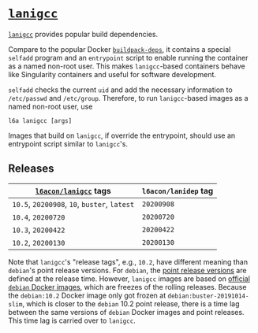 # [`lanigcc`][1]

[`lanigcc`][1] provides popular build dependencies.

Compare to the popular Docker
[`buildpack-deps`](https://hub.docker.com/_/buildpack-deps),
it contains a special `selfadd` program and an `entrypoint` script to
enable running the container as a named non-root user.
This makes `lanigcc`-based containers behave like Singularity
containers and useful for software development.

`selfadd` checks the current `uid` and add the necessary information
to `/etc/passwd` and `/etc/group`.
Therefore, to run `lanigcc`-based images as a named non-root user,
use

    l6a lanigcc [args]

Images that build on `lanigcc`, if override the entrypoint, should
use an entrypoint script similar to `lanigcc`'s.

## Releases

[`l6acon/lanigcc`][1] tags | `l6acon/lanidep` tag
--- | ---
`10.5`, `20200908`, `10`, `buster`, `latest` | `20200908`
`10.4`, `20200720`                           | `20200720`
`10.3`, `20200422`                           | `20200422`
`10.2`, `20200130`                           | `20200130`

Note that `lanigcc`'s "release tags", e.g., `10.2`, have different
meaning than `debian`'s point release versions.
For `debian`, the
[point release versions](https://wiki.debian.org/DebianReleases/PointReleases)
are defined at the release time.
However, `lanigcc` images are based on
[official `debian` Docker images](https://hub.docker.com/_/debian),
which are freezes of the rolling releases.
Because the `debian:10.2` Docker image only got frozen at
`debian:buster-20191014-slim`, which is closer to the `debian` 10.2
point release, there is a time lag between the same versions of
`debian` Docker images and point releases.
This time lag is carried over to `lanigcc`.

[1]: https://hub.docker.com/repository/docker/l6acon/lanigcc
